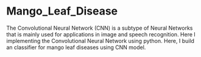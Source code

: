 # Mango_Leaf_Disease
The Convolutional Neural Network (CNN) is a subtype of Neural Networks that is mainly used for 
applications in image and speech recognition. Here I implementing the Convolutional Neural Network 
using python. Here, I build an classifier for mango leaf diseases using CNN model.

